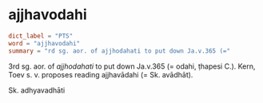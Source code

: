 # ajjhavodahi

``` toml
dict_label = "PTS"
word = "ajjhavodahi"
summary = "rd sg. aor. of ajjhodahati to put down Ja.v.365 (="
```

3rd sg. aor. of *ajjhodahati* to put down Ja.v.365 (= odahi, ṭhapesi C.). Kern, Toev s. v. proposes reading ajjhavādahi (= Sk. avādhāt).

Sk. adhyavadhāti

